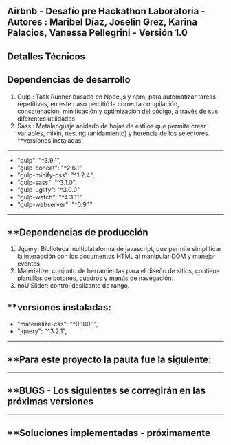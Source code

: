 Airbnb - Desafío pre Hackathon Laboratoria - Autores : Maribel Díaz, Joselin Grez, Karina Palacios, Vanessa Pellegrini - Versión 1.0
------------------------------------------------------------------------------------------------------
**Detalles Técnicos**
-----------------------------
**Dependencias de desarrollo**
-----------------------------
  1. Gulp : Task Runner basado en Node.js y npm, para automatizar tareas repetitivas, en este caso pemitió la correcta compilación,
  concatenación, minificación y optimización del código, a través de sus diferentes utilidades.
  2. Sass : Metalenguaje anidado de hojas de estilos que permite crear variables, mixin, nesting (anidamiento) y herencia de los selectores.
 **versiones instaladas:
 ------------------------
   - "gulp": "^3.9.1",
   - "gulp-concat": "^2.6.1",
   - "gulp-minify-css": "^1.2.4",
   - "gulp-sass": "^3.1.0",
   - "gulp-uglify": "^3.0.0",
   - "gulp-watch": "^4.3.11",
   - "gulp-webserver": "^0.9.1"
-------------------------------------------------------------------
 **Dependencias de producción
-------------------------------------------------------------------
  1. Jquery: Biblioteca multiplataforma de javascript, que permite simplificar la interacción con los documentos HTML al manipular DOM y
  manejar eventos.
  2. Materialize: conjunto de herramientas para el diseño de sitios, contiene plantillas de botones, cuadros y menús de navegación.
  3. noUiSlider: control deslizante de rango.
  
**versiones instaladas:
-------------------------
- "materialize-css": "^0.100.1",
-  "jquery": "^3.2.1",
-------------------------------------------------------------------
**Para este proyecto la pauta fue la siguiente:
-------------------------------------------------------------------

--------------------------------------------------------------------
**BUGS - Los siguientes se corregirán en las próximas versiones
--------------------------------------------------------------------

---------------------------------------------------------------------
**Soluciones implementadas - próximamente
---------------------------------------------------------------------
